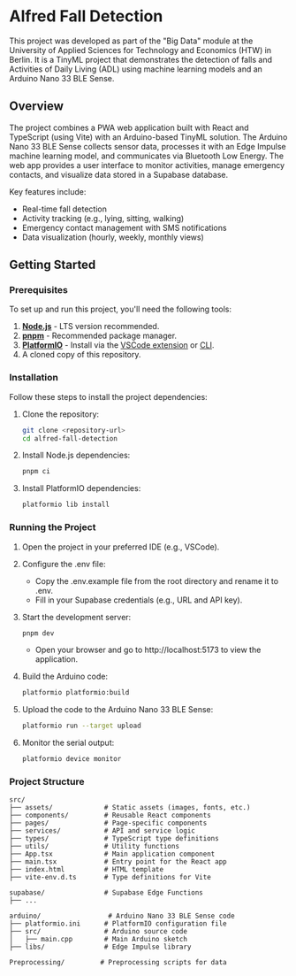 # Alfred Fall Detection

This project was developed as part of the "Big Data" module at the University of Applied Sciences for Technology and Economics (HTW) in Berlin. It is a TinyML project that demonstrates the detection of falls and Activities of Daily Living (ADL) using machine learning models and an Arduino Nano 33 BLE Sense.

## Overview

The project combines a PWA web application built with React and TypeScript (using Vite) with an Arduino-based TinyML solution. The Arduino Nano 33 BLE Sense collects sensor data, processes it with an Edge Impulse machine learning model, and communicates via Bluetooth Low Energy. The web app provides a user interface to monitor activities, manage emergency contacts, and visualize data stored in a Supabase database.

Key features include:

* Real-time fall detection
* Activity tracking (e.g., lying, sitting, walking)
* Emergency contact management with SMS notifications
* Data visualization (hourly, weekly, monthly views)

## Getting Started

### Prerequisites

To set up and run this project, you'll need the following tools:

1. **[Node.js](https://nodejs.org/en/download/)** - LTS version recommended.
2. **[pnpm](https://pnpm.io/installation)** - Recommended package manager.
3. **[PlatformIO](https://platformio.org/)** - Install via the [VSCode extension](https://marketplace.visualstudio.com/items?itemName=platformio.platformio-ide) or [CLI](https://docs.platformio.org/en/latest/core/installation.html).
4. A cloned copy of this repository.

### Installation

Follow these steps to install the project dependencies:

1. Clone the repository:
    ```bash
    git clone <repository-url>
    cd alfred-fall-detection
    ```

2. Install Node.js dependencies:
    ```bash
    pnpm ci
    ```

3. Install PlatformIO dependencies:

    ```bash
    platformio lib install
    ```

### Running the Project

1. Open the project in your preferred IDE (e.g., VSCode).
2. Configure the .env file:

    * Copy the .env.example file from the root directory and rename it to .env.
    * Fill in your Supabase credentials (e.g., URL and API key).

3. Start the development server:

    ```bash
    pnpm dev
    ```

    + Open your browser and go to http://localhost:5173 to view the application.

4. Build the Arduino code:

    ```bash
    platformio platformio:build 
    ```

5. Upload the code to the Arduino Nano 33 BLE Sense:

    ```bash
    platformio run --target upload
    ```
6. Monitor the serial output:

    ```bash
    platformio device monitor
    ```

### Project Structure

```plaintext
src/
├── assets/             # Static assets (images, fonts, etc.)
├── components/         # Reusable React components
├── pages/              # Page-specific components
├── services/           # API and service logic
├── types/              # TypeScript type definitions
├── utils/              # Utility functions
├── App.tsx             # Main application component
├── main.tsx            # Entry point for the React app
├── index.html          # HTML template
├── vite-env.d.ts       # Type definitions for Vite

supabase/               # Supabase Edge Functions
├── ...

arduino/                 # Arduino Nano 33 BLE Sense code
├── platformio.ini      # PlatformIO configuration file
├── src/                # Arduino source code
│   ├── main.cpp        # Main Arduino sketch
├── libs/               # Edge Impulse library

Preprocessing/         # Preprocessing scripts for data
```